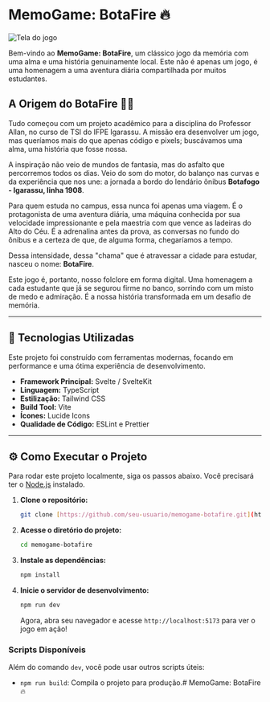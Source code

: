 # MemoGame: BotaFire 🔥

![Tela do jogo](/vectors/tela.png)

Bem-vindo ao **MemoGame: BotaFire**, um clássico jogo da memória com uma alma e uma história genuinamente local. Este não é apenas um jogo, é uma homenagem a uma aventura diária compartilhada por muitos estudantes.

## A Origem do BotaFire 🚌💨

Tudo começou com um projeto acadêmico para a disciplina do Professor Allan, no curso de TSI do IFPE Igarassu. A missão era desenvolver um jogo, mas queríamos mais do que apenas código e pixels; buscávamos uma alma, uma história que fosse nossa.

A inspiração não veio de mundos de fantasia, mas do asfalto que percorremos todos os dias. Veio do som do motor, do balanço nas curvas e da experiência que nos une: a jornada a bordo do lendário ônibus **Botafogo - Igarassu, linha 1908**.

Para quem estuda no campus, essa nunca foi apenas uma viagem. É o protagonista de uma aventura diária, uma máquina conhecida por sua velocidade impressionante e pela maestria com que vence as ladeiras do Alto do Céu. É a adrenalina antes da prova, as conversas no fundo do ônibus e a certeza de que, de alguma forma, chegaríamos a tempo.

Dessa intensidade, dessa "chama" que é atravessar a cidade para estudar, nasceu o nome: **BotaFire**.

Este jogo é, portanto, nosso folclore em forma digital. Uma homenagem a cada estudante que já se segurou firme no banco, sorrindo com um misto de medo e admiração. É a nossa história transformada em um desafio de memória.

---

## 🚀 Tecnologias Utilizadas

Este projeto foi construído com ferramentas modernas, focando em performance e uma ótima experiência de desenvolvimento.

- **Framework Principal:** Svelte / SvelteKit
- **Linguagem:** TypeScript
- **Estilização:** Tailwind CSS
- **Build Tool:** Vite
- **Ícones:** Lucide Icons
- **Qualidade de Código:** ESLint e Prettier

---

## ⚙️ Como Executar o Projeto

Para rodar este projeto localmente, siga os passos abaixo. Você precisará ter o [Node.js](https://nodejs.org/) instalado.

1.  **Clone o repositório:**

    ```bash
    git clone [https://github.com/seu-usuario/memogame-botafire.git](https://github.com/cabarros3/memory-game.git)](https://github.com/cabarros3/memory-game.git)
    ```

2.  **Acesse o diretório do projeto:**

    ```bash
    cd memogame-botafire
    ```

3.  **Instale as dependências:**

    ```bash
    npm install
    ```

4.  **Inicie o servidor de desenvolvimento:**
    ```bash
    npm run dev
    ```
    Agora, abra seu navegador e acesse `http://localhost:5173` para ver o jogo em ação!

### Scripts Disponíveis

Além do comando `dev`, você pode usar outros scripts úteis:

- `npm run build`: Compila o projeto para produção.# MemoGame: BotaFire 🔥

